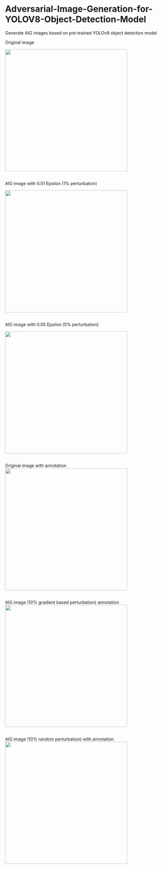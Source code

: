 # Adversarial-Image-Generation-for-YOLOV8-Object-Detection-Model
Generate AIG images based on pre-trained YOLOv8 object detection model

Original image  
<!-- ![](https://github.com/user-attachments/assets/c7e4725a-882e-4048-a262-344fe36f67e6 | width=100) -->
<img src="https://github.com/user-attachments/assets/c7e4725a-882e-4048-a262-344fe36f67e6" width="400"> <br/> <br/>

  
AIG image with 0.01 Epsilon (1% perturbation)  
<!-- ![Image](https://github.com/user-attachments/assets/4dca674e-bc7f-42d6-818d-3ea2caa0c4cc | width=150) -->
<img src="https://github.com/user-attachments/assets/4dca674e-bc7f-42d6-818d-3ea2caa0c4cc" width="400"> <br/> <br/>

   
AIG image with 0.05 Epsilon (5% perturbation)
<!-- ![Image](https://github.com/user-attachments/assets/822ba25e-ef51-4718-adb8-d56ca3f6a0b4 | width=200) -->
<img src="https://github.com/user-attachments/assets/822ba25e-ef51-4718-adb8-d56ca3f6a0b4" width="400"> <br/> <br/>

Original image with annotation
<img src="https://github.com/user-attachments/assets/499be609-3d01-410e-9851-c7ca4050e651" width="400"> <br/> <br/>

AIG image (10% gradient based perturbation) annotation
<img src="https://github.com/user-attachments/assets/93c77887-c443-4082-bcf8-6ca4c6792598" width="400"> <br/> <br/>

AIG image (10% random perturbation) with annotation
<img src="" width="400"> <br/> <br/>
